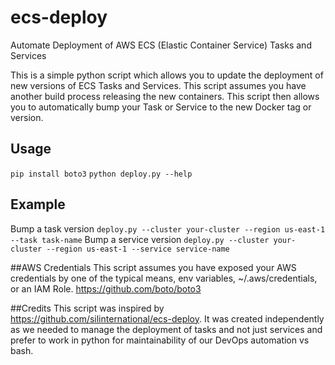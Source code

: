 # ecs-deploy
Automate Deployment of AWS ECS (Elastic Container Service) Tasks and Services

This is a simple python script which allows you to update the deployment of new versions of ECS Tasks and Services. This script assumes you have another build process releasing the new containers. This script then allows you to automatically bump your Task or Service to the new Docker tag or version.

## Usage
`pip install boto3`
`python deploy.py --help`

## Example
Bump a task version `deploy.py --cluster your-cluster --region us-east-1 --task task-name`
Bump a service version `deploy.py --cluster your-cluster --region us-east-1 --service service-name`

##AWS Credentials
This script assumes you have exposed your AWS credentials by one of the typical means, env variables, ~/.aws/credentials, or an IAM Role.
https://github.com/boto/boto3


##Credits
This script was inspired by https://github.com/silinternational/ecs-deploy. It was created independently as we needed to manage the deployment of tasks and not just services and prefer to work in python for maintainability of our DevOps automation vs bash. 
